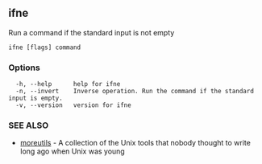## ifne

Run a command if the standard input is not empty

```
ifne [flags] command
```

### Options

```
  -h, --help      help for ifne
  -n, --invert    Inverse operation. Run the command if the standard input is empty.
  -v, --version   version for ifne
```

### SEE ALSO

* [moreutils](moreutils.md)	 - A collection of the Unix tools that nobody thought to write long ago when Unix was young


